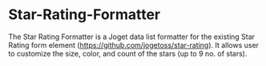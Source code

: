 # Star-Rating-Formatter
 The Star Rating Formatter is a Joget data list formatter for the existing Star Rating form element (https://github.com/jogetoss/star-rating). It allows user to customize the size, color, and count of the stars (up to 9 no. of stars).

